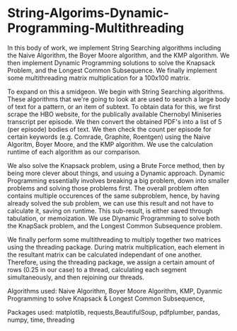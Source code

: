 # String-Algorims-Dynamic-Programming-Multithreading
In this body of work, we implement String Searching algorithms including the Naive Algorithm, the Boyer Moore algorithm, and the KMP algorithm. We then implement Dynamic Programming solutions to solve the Knapsack Problem, and the Longest Common Subsequence. We finally implement some multithreading matrix multiplication for a 100x100 matrix.

To expand on this a smidgeon. We begin with String Searching algorithms. These algorithms that we're going to look at are used to search a large body of text for a pattern, or an item of subtext. To obtain data for this, we first scrape the HBO website, for the publically available Chernobyl Miniseries transcript per episode. We then convert the obtained PDF's into a list of 5 (per episode) bodies of text. We then check the count per episode for certain keywords (e.g. Comrade, Graphite, Roentgen) using the Naive Algoritm, Boyer Moore, and the KMP algorithm. We use the calculation runtime of each algorithm as our comparison. 

We also solve the Knapsack problem, using a Brute Force method, then by being more clever about things, and usuing a Dynamic approach. Dynamic Programming essentially involves breaking a big problem, down into smaller problems and solving those problems first. The overall problem often contains multiple occurences of the same subproblem, hence, by having already solved the sub problem, we can use this result and not have to calculate it, saving on runtime. This sub-result, is either saved through tabulation, or memoization. We use Dlynamic Programming to solve both the KnapSack problem, and the Longest Common Subsequence problem. 

We finally perform some multithreading to multiply together two matrices using the threading package. During matrix multiplication, each element in the resultant matrix can be calculated independant of one another. Therefore, using the threading package, we assign a certain amount of rows (0.25 in our case) to a thread, calculating each segment simultaneously, and then rejoining our threads. 

Algorithms used: Naive Algorithm, Boyer Moore Algorithm, KMP, Dyanmic Programming to solve Knapsack & Longest Common Subsequence,

Packages used: matplotlib, requests,BeautifulSoup, pdfplumber, pandas, numpy, time, threading
